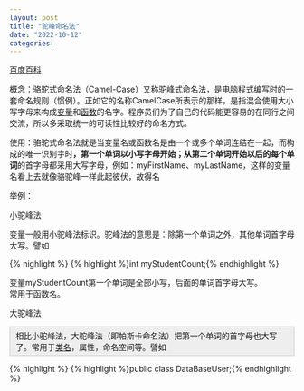```yaml
---
layout: post
title: "驼峰命名法"
date: "2022-10-12"
categories: 
---
```

<p><a href="https://baike.baidu.com/item/%E9%A9%BC%E5%B3%B0%E5%91%BD%E5%90%8D%E6%B3%95/7560610">百度百科</a></p>

<p>概念：骆驼式命名法（Camel-Case）又称驼峰式命名法，是电脑程式编写时的一套命名规则（惯例）。正如它的名称CamelCase所表示的那样，是指混合使用大小写字母来构成<a data-lemmaid="3956968" data-log="summary" href="https://baike.baidu.com/item/%E5%8F%98%E9%87%8F/3956968?fromModule=lemma_inlink" target="_blank">变量</a>和<a data-lemmaid="301912" data-log="summary" href="https://baike.baidu.com/item/%E5%87%BD%E6%95%B0/301912?fromModule=lemma_inlink" target="_blank">函数</a>的名字。程序员们为了自己的代码能更容易的在同行之间交流，所以多采取统一的可读性比较好的命名方式。</p>

<p>使用：骆驼式命名法就是当变量名或函数名是由一个或多个单词连结在一起，而构成的唯一识别字时<b>，第一个单词以小写字母开始；从第二个单词开始以后的每个单词</b>的首字母都采用大写字母，例如：myFirstName、myLastName，这样的变量名看上去就像骆驼峰一样此起彼伏，故得名</p>

<p>举例：</p>

<div class="para-title level-3  " data-index="2_1" data-pid="12" label-module="para-title">
<p class="title-text">小驼峰法</p>
</div>

<div class="para" data-pid="13" label-module="para">变量一般用小驼峰法标识。驼峰法的意思是：除第一个单词之外，其他单词首字母大写。譬如</div>

{% highlight %}
{% highlight %}int myStudentCount;{% endhighlight %}

<div class="para" data-pid="15" label-module="para">变量myStudentCount第一个单词是全部小写，后面的单词首字母大写。</div>

<div class="para" data-pid="16" label-module="para">常用于函数名。</div>

<div class="para-title level-3  " data-index="2_2" data-pid="17" label-module="para-title">
<p class="title-text">大驼峰法</p>
</div>

<div class="para" data-pid="18" label-module="para" style="background:#eeeeee;border:1px solid #cccccc;padding:5px 10px;">相比小驼峰法，大驼峰法（即帕斯卡命名法）把第一个单词的首字母也大写了。常用于<a data-log="text" href="https://baike.baidu.com/item/%E7%B1%BB%E5%90%8D?fromModule=lemma_inlink" target="_blank">类名</a>，属性，命名空间等。譬如</div>

{% highlight %}
{% highlight %}public class DataBaseUser;{% endhighlight %}

